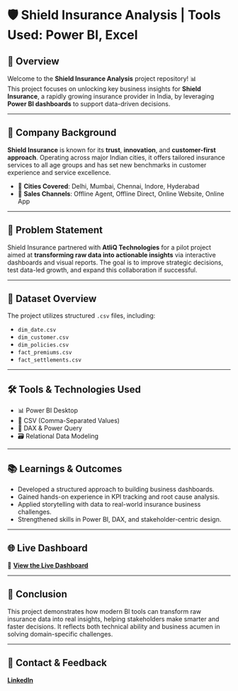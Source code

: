 # 🛡️ Shield Insurance Analysis | Tools Used: Power BI, Excel

## 📌 Overview
Welcome to the **Shield Insurance Analysis** project repository! 📊  
This project focuses on unlocking key business insights for **Shield Insurance**, a rapidly growing insurance provider in India, by leveraging **Power BI dashboards** to support data-driven decisions.

---

## 🧭 Company Background

**Shield Insurance** is known for its **trust**, **innovation**, and **customer-first approach**. Operating across major Indian cities, it offers tailored insurance services to all age groups and has set new benchmarks in customer experience and service excellence.

- 📍 **Cities Covered**: Delhi, Mumbai, Chennai, Indore, Hyderabad  
- 🛒 **Sales Channels**: Offline Agent, Offline Direct, Online Website, Online App

---

## 🎯 Problem Statement

Shield Insurance partnered with **AtliQ Technologies** for a pilot project aimed at **transforming raw data into actionable insights** via interactive dashboards and visual reports. The goal is to improve strategic decisions, test data-led growth, and expand this collaboration if successful.

---

## 💾 Dataset Overview

The project utilizes structured `.csv` files, including:

- `dim_date.csv`  
- `dim_customer.csv`  
- `dim_policies.csv`  
- `fact_premiums.csv`  
- `fact_settlements.csv`

---

## 🛠️ Tools & Technologies Used

- 📊 Power BI Desktop  
- 📁 CSV (Comma-Separated Values)  
- 🧠 DAX & Power Query  
- 🗃️ Relational Data Modeling

---

## 📚 Learnings & Outcomes

- Developed a structured approach to building business dashboards.
- Gained hands-on experience in KPI tracking and root cause analysis.
- Applied storytelling with data to real-world insurance business challenges.
- Strengthened skills in Power BI, DAX, and stakeholder-centric design.

---

## 🌐 Live Dashboard
🔗 **[View the Live Dashboard](https://app.powerbi.com/view?r=eyJrIjoiNDFkYmYyNWQtMGY3Zi00YzM3LTgzYjktZjQ4ZWVlOTEyNmRlIiwidCI6ImM2ZTU0OWIzLTVmNDUtNDAzMi1hYWU5LWQ0MjQ0ZGM1YjJjNCJ9)** 

---

## 🏁 Conclusion

This project demonstrates how modern BI tools can transform raw insurance data into real insights, helping stakeholders make smarter and faster decisions. It reflects both technical ability and business acumen in solving domain-specific challenges.

---

## 📩 Contact & Feedback  
**[LinkedIn](https://www.linkedin.com/in/yogeshkurane/)**

